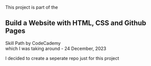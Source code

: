 <p>This project is part of the</p>
<h2>Build a Website with HTML, CSS and Github Pages</h2>
<p>Skill Path by CodeCademy<br>
which I was taking around - 24 December, 2023</p>

<p>I decided to create a seperate repo just for this project<br> 


  
